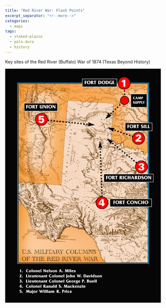 ```yaml
---
title: "Red River War: Flash Points"
excerpt_separator: "<!--more-->"
categories:
  - maps
tags:
  - staked-plains
  - palo-duro
  - history
---
```

Key sites of the Red River (Buffalo) War of 1874 (Texas Beyond History)

![Lubbock](/images/gallery/153.jpg)
